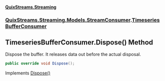#### [QuixStreams.Streaming](index.md 'index')
### [QuixStreams.Streaming.Models.StreamConsumer](QuixStreams.Streaming.Models.StreamConsumer.md 'QuixStreams.Streaming.Models.StreamConsumer').[TimeseriesBufferConsumer](TimeseriesBufferConsumer.md 'QuixStreams.Streaming.Models.StreamConsumer.TimeseriesBufferConsumer')

## TimeseriesBufferConsumer.Dispose() Method

Dispose the buffer. It releases data out before the actual disposal.

```csharp
public override void Dispose();
```

Implements [Dispose()](https://docs.microsoft.com/en-us/dotnet/api/System.IDisposable.Dispose 'System.IDisposable.Dispose')